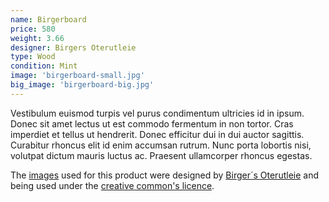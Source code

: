 ```yaml
---
name: Birgerboard
price: 580
weight: 3.66
designer: Birgers Oterutleie
type: Wood
condition: Mint
image: 'birgerboard-small.jpg'
big_image: 'birgerboard-big.jpg'
---
```


Vestibulum euismod turpis vel purus condimentum ultricies id in ipsum. Donec sit amet lectus ut est commodo fermentum in non tortor. Cras imperdiet et tellus ut hendrerit. Donec efficitur dui in dui auctor sagittis. Curabitur rhoncus elit id enim accumsan rutrum. Nunc porta lobortis nisi, volutpat dictum mauris luctus ac. Praesent ullamcorper rhoncus egestas.

The [images][flickr] used for this product were designed by [Birger´s Oterutleie][designer] and being used under the [creative common's licence][licence].

[flickr]: http://www.flickr.com/photos/50290212@N05/16189931266
[designer]: http://birgersoterutleie.com
[licence]: http://creativecommons.org/licenses/by/2.0